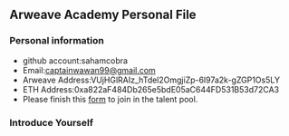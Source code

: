 ## Arweave Academy Personal File

### Personal information

- github account:sahamcobra
- Email:captainwawan99@gmail.com
- Arweave Address:VUjHGlRAIz_hTdel2OmgjiZp-6l97a2k-gZGP1Os5LY
- ETH Address:0xa822aF484Db265e5bdE05aC644FD531B53d72CA3
- Please finish this [form](https://docs.google.com/forms/d/e/1FAIpQLSfWA5fIIcBgmRppm3jNz5vmf9Mai_QMVil-2pO4r7YKn_Zhtw/viewform?usp=sf_link) to join in the talent pool.

### Introduce Yourself
